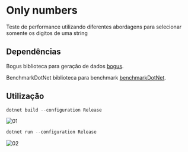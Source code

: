 # Only numbers

Teste de performance utilizando diferentes abordagens para selecionar somente os digitos de uma string

## Dependências

Bogus biblioteca para geração de dados [bogus](https://github.com/bchavez/Bogus).

BenchmarkDotNet biblioteca para benchmark [benchmarkDotNet](https://github.com/dotnet/BenchmarkDotNet).

## Utilização

```powershell
dotnet build --configuration Release
```

![01](https://user-images.githubusercontent.com/18268067/137834394-dcd01b45-eb78-44d9-953b-18450115c246.png)


```powershell
dotnet run --configuration Release
```
![02](https://user-images.githubusercontent.com/18268067/137834403-a273c053-e873-4133-ae41-f0c931ccfacf.png)


